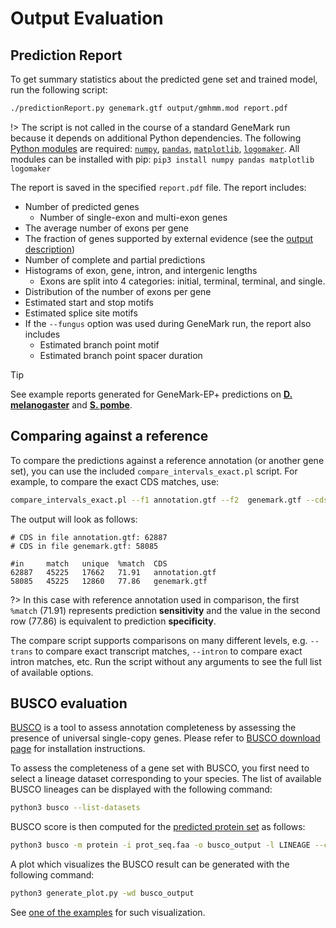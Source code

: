 # Output Evaluation

## Prediction Report

To get summary statistics about the predicted gene set and trained model, run the following script:

```bash
./predictionReport.py genemark.gtf output/gmhmm.mod report.pdf
```

!> The script is not called in the course of a standard GeneMark run because it depends on additional Python dependencies. The following [Python modules](https://docs.python.org/3/installing/index.html) are required: [`numpy`](https://numpy.org/), [`pandas`](https://pandas.pydata.org/), [`matplotlib`](https://matplotlib.org/), [`logomaker`](https://logomaker.readthedocs.io/en/latest/). All modules can be installed with pip: `pip3 install numpy pandas matplotlib logomaker`

The report is saved in the specified `report.pdf` file. The report includes:

* Number of predicted genes
    * Number of single-exon and multi-exon genes
* The average number of exons per gene
* The fraction of genes supported by external evidence (see the [output description](output/description.md))
* Number of complete and partial predictions
* Histograms of exon, gene, intron, and intergenic lengths
    * Exons are split into 4 categories: initial, terminal, terminal, and single.
* Distribution of the number of exons per gene
* Estimated start and stop motifs
* Estimated splice site motifs
* If the `--fungus` option was used during GeneMark run, the report also includes
    * Estimated branch point motif
    * Estimated branch point spacer duration

> [!TIP]
> See example reports generated for GeneMark-EP+ predictions on [**D. melanogaster**](output/reports/dmel.pdf ':ignore') and [**S. pombe**](output/reports/spombe.pdf ':ignore').

## Comparing against a reference

To compare the predictions against a reference annotation (or another gene set), you can use the included  `compare_intervals_exact.pl` script. For example, to compare the exact CDS matches, use:

```bash
compare_intervals_exact.pl --f1 annotation.gtf --f2  genemark.gtf --cds --verbose
```

The output will look as follows:

```
# CDS in file annotation.gtf: 62887
# CDS in file genemark.gtf: 58085

#in     match   unique  %match  CDS
62887   45225   17662   71.91   annotation.gtf
58085   45225   12860   77.86   genemark.gtf
```

?> In this case with reference annotation used in comparison, the first `%match` (71.91) represents prediction **sensitivity** and the value in the second row (77.86) is equivalent to prediction **specificity**.

The compare script supports comparisons on many different levels, e.g. `--trans` to compare exact transcript matches, `--intron` to compare exact intron matches, etc. Run the script without any arguments to see the full list of available options.


## BUSCO evaluation

[BUSCO](https://busco.ezlab.org/) is a tool to assess annotation completeness by assessing the presence of universal single-copy genes. Please refer to [BUSCO download page](https://busco.ezlab.org/busco_userguide.html) for installation instructions.

To assess the completeness of a gene set with BUSCO, you first need to select a lineage dataset corresponding to your species. The list of available BUSCO lineages can be displayed with the following command:

```bash
python3 busco --list-datasets
```

BUSCO score is then computed for the [predicted protein set](output/description?id=predicted-protein-and-gene-sequences) as follows:

```bash
python3 busco -m protein -i prot_seq.faa -o busco_output -l LINEAGE --cpu 8
```

A plot which visualizes the BUSCO result can be generated with the following command:

```bash
python3 generate_plot.py -wd busco_output
```

See [one of the examples](examples/novel_genome?id=busco-evaluation) for such visualization.